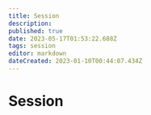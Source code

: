 ```yaml
---
title: Session
description: 
published: true
date: 2023-05-17T01:53:22.688Z
tags: session
editor: markdown
dateCreated: 2023-01-10T00:44:07.434Z
---
```


# Session
